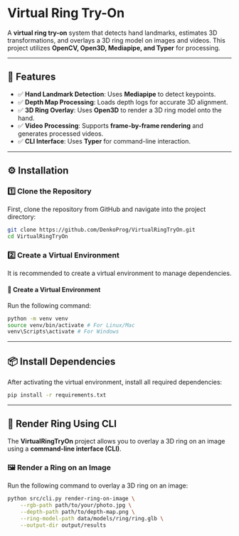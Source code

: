 # **Virtual Ring Try-On**
A **virtual ring try-on** system that detects hand landmarks, estimates 3D transformations, and overlays a 3D ring model on images and videos. This project utilizes **OpenCV, Open3D, Mediapipe, and Typer** for processing.

---

## **🚀 Features**
- ✅ **Hand Landmark Detection**: Uses **Mediapipe** to detect keypoints.
- ✅ **Depth Map Processing**: Loads depth logs for accurate 3D alignment.
- ✅ **3D Ring Overlay**: Uses **Open3D** to render a 3D ring model onto the hand.
- ✅ **Video Processing**: Supports **frame-by-frame rendering** and generates processed videos.
- ✅ **CLI Interface**: Uses **Typer** for command-line interaction.

---
## **⚙️ Installation**

### **1️⃣ Clone the Repository**
First, clone the repository from GitHub and navigate into the project directory:
```bash
git clone https://github.com/DenkoProg/VirtualRingTryOn.git
cd VirtualRingTryOn
```

### **2️⃣ Create a Virtual Environment**
It is recommended to create a virtual environment to manage dependencies.

#### **🔹 Create a Virtual Environment**
Run the following command:
```bash
python -m venv venv
source venv/bin/activate # For Linux/Mac
venv\Scripts\activate # For Windows
```

---

## **📦 Install Dependencies**
After activating the virtual environment, install all required dependencies:

```bash
pip install -r requirements.txt
```

---

## **🎨 Render Ring Using CLI**
The **VirtualRingTryOn** project allows you to overlay a 3D ring on an image using a **command-line interface (CLI)**.

### **🖼️ Render a Ring on an Image**
Run the following command to overlay a 3D ring on an image:
```bash
python src/cli.py render-ring-on-image \
    --rgb-path path/to/your/photo.jpg \
    --depth-path path/to/depth-map.png \
    --ring-model-path data/models/ring/ring.glb \
    --output-dir output/results
```

